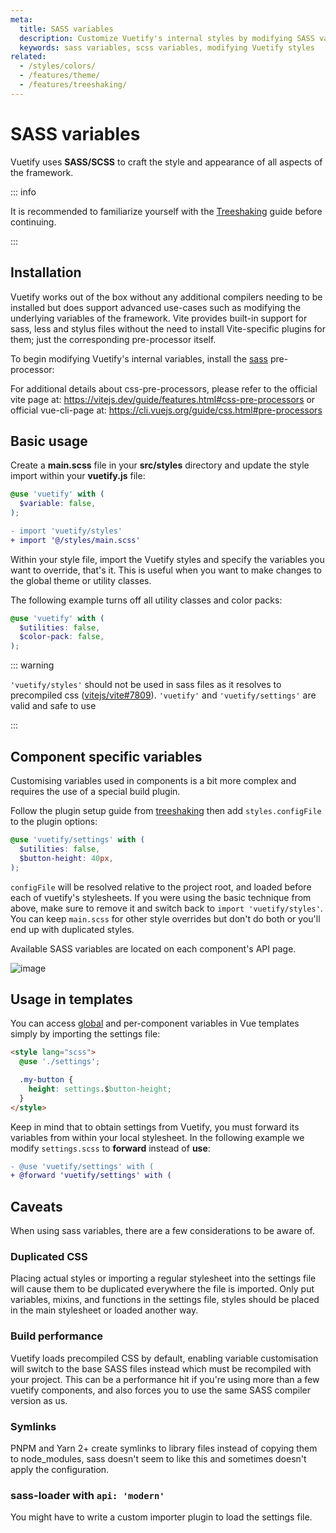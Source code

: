```yaml
---
meta:
  title: SASS variables
  description: Customize Vuetify's internal styles by modifying SASS variables.
  keywords: sass variables, scss variables, modifying Vuetify styles
related:
  - /styles/colors/
  - /features/theme/
  - /features/treeshaking/
---
```


# SASS variables

Vuetify uses **SASS/SCSS** to craft the style and appearance of all aspects of the framework.

<entry />

::: info

It is recommended to familiarize yourself with the [Treeshaking](/features/treeshaking/) guide before continuing.

:::

## Installation

Vuetify works out of the box without any additional compilers needing to be installed but does support advanced use-cases such as modifying the underlying variables of the framework. Vite provides built-in support for sass, less and stylus files without the need to install Vite-specific plugins for them; just the corresponding pre-processor itself.

To begin modifying Vuetify's internal variables, install the [sass](https://sass-lang.com/) pre-processor:

<DocTabs>
  <template #tabs>
    <v-tab value="vite" variant="plain">Vite</v-tab>
    <v-tab value="vue-cli" variant="plain">Vue CLI</v-tab>
  </template>
  <template #content>
  <v-window-item value="vite">

```bash
  # yarn
  yarn install -D sass

  #npm
  npm install -D sass

  #pnpm
  pnpm install -D sass
```

  </v-window-item>
  <v-window-item value="vue-cli">

```bash
  # yarn
  yarn install -D sass-loader sass

  # npm
  npm install -D sass-loader sass

  #pnpm
  pnpm install -D sass-loader sass
```

  </v-window-item>
  </template>
</DocTabs>

For additional details about css-pre-processors, please refer to the official vite page at: https://vitejs.dev/guide/features.html#css-pre-processors or official vue-cli-page at: https://cli.vuejs.org/guide/css.html#pre-processors

## Basic usage

Create a **main.scss** file in your **src/styles** directory and update the style import within your **vuetify.js** file:

```scss { resource="src/styles/main.scss" }
@use 'vuetify' with (
  $variable: false,
);
```

```diff { resource="src/plugins/vuetify.js" }
- import 'vuetify/styles'
+ import '@/styles/main.scss'
```

Within your style file, import the Vuetify styles and specify the variables you want to override, that's it. This is useful when you want to make changes to the global theme or utility classes.

The following example turns off all utility classes and color packs:

```scss { resource="src/styles/main.scss" }
@use 'vuetify' with (
  $utilities: false,
  $color-pack: false,
);
```

::: warning

`'vuetify/styles'` should not be used in sass files as it resolves to precompiled css ([vitejs/vite#7809](https://github.com/vitejs/vite/issues/7809)). `'vuetify'` and `'vuetify/settings'` are valid and safe to use

:::

## Component specific variables

Customising variables used in components is a bit more complex and requires the use of a special build plugin.

Follow the plugin setup guide from [treeshaking](/features/treeshaking/) then add `styles.configFile` to the plugin options:

```scss { resource="src/styles/settings.scss" }
@use 'vuetify/settings' with (
  $utilities: false,
  $button-height: 40px,
);
```

`configFile` will be resolved relative to the project root, and loaded before each of vuetify's stylesheets.
If you were using the basic technique from above, make sure to remove it and switch back to `import 'vuetify/styles'`.
You can keep `main.scss` for other style overrides but don't do both or you'll end up with duplicated styles.

Available SASS variables are located on each component's API page.

![image](https://github.com/vuetifyjs/vuetify/assets/9064066/967da002-5a9e-4bce-8285-1fa9b849e36d "VBtn SASS Variables")

<!--
## Variable API

There are many SASS/SCSS variables that can be customized across the entire Vuetify framework. You can browse all the variables using the tool below:

::: info
  Some color-related variables for components are defined in the global material-theme variables: `$material-light` / `$material-dark`
:::

 <sass-api />
-->

## Usage in templates

You can access [global](/api/vuetify/) and per-component variables in Vue templates simply by importing the settings file:

```html { resource="Comp1.vue" }
<style lang="scss">
  @use './settings';

  .my-button {
    height: settings.$button-height;
  }
</style>
```

Keep in mind that to obtain settings from Vuetify, you must forward its variables from within your local stylesheet. In the following example we modify `settings.scss` to **forward** instead of **use**:

```diff { resource="src/styles/settings.scss" }
- @use 'vuetify/settings' with (
+ @forward 'vuetify/settings' with (
```

## Caveats

When using sass variables, there are a few considerations to be aware of.

### Duplicated CSS

Placing actual styles or importing a regular stylesheet into the settings file will cause them to be duplicated everywhere the file is imported.
Only put variables, mixins, and functions in the settings file, styles should be placed in the main stylesheet or loaded another way.

### Build performance

Vuetify loads precompiled CSS by default, enabling variable customisation will switch to the base SASS files instead which must be recompiled with your project.
This can be a performance hit if you're using more than a few vuetify components, and also forces you to use the same SASS compiler version as us.

### Symlinks

PNPM and Yarn 2+ create symlinks to library files instead of copying them to node_modules, sass doesn't seem to like this and sometimes doesn't apply the configuration.

### sass-loader with `api: 'modern'`

You might have to write a custom importer plugin to load the settings file.
